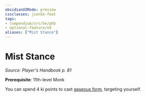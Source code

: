 ```yaml
---
obsidianUIMode: preview
cssclasses: json5e-feat
tags:
- compendium/src/5e/phb
- optional-feature/ed
aliases: ["Mist Stance"]
---
```

# Mist Stance
*Source: Player's Handbook p. 81*  

**Prerequisite**: 11th-level Monk

You can spend 4 ki points to cast [gaseous form](gaseous-form.md), targeting yourself.